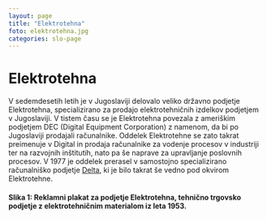 ```yaml
---
layout: page
title: "Elektrotehna"
foto: elektrotehna.jpg
categories: slo-page
---
```


# Elektrotehna

V sedemdesetih letih je v Jugoslaviji delovalo veliko državno podjetje Elektrotehna,
specializirano za prodajo elektrotehničnih izdelkov podjetjem v Jugoslaviji. V tistem času se
je Elektrotehna povezala z ameriškim podjetjem DEC (Digital Equipment Corporation) z
namenom, da bi po Jugoslaviji prodajali računalnike. Oddelek Elektrotehne se zato takrat
preimenuje v Digital in prodaja računalnike za vodenje procesov v industriji ter na razvojnih
inštitutih, nato pa še naprave za upravljanje poslovnih procesov. V 1977 je oddelek prerasel v
samostojno specializirano računalniško podjetje [Delta](../zgodovina/delta), ki je bilo takrat še vedno pod okvirom
Elektrotehne.

#### Slika 1: Reklamni plakat za podjetje Elektrotehna, tehnično trgovsko podjetje z elektrotehničnim materialom iz leta 1953.